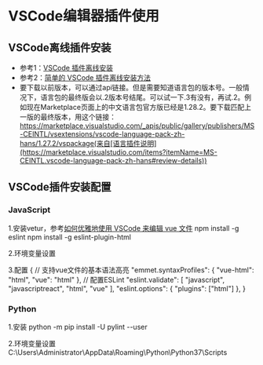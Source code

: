 # VSCode编辑器插件使用

## VSCode离线插件安装
* 参考1：[VSCode 插件离线安装](https://blog.csdn.net/wangwei703/article/details/54020712)
* 参考2：[简单的 VSCode 插件离线安装方法](https://blog.csdn.net/u012814856/article/details/80684376)
* 要下载以前版本，可以通过api链接。但是需要知道语言包的版本号。一般情况下，语言包的最终版会以.2版本号结尾。可以试一下.3有没有，再试.2。例如现在Marketplace页面上的中文语言包官方版已经是1.28.2。要下载匹配上一版的最终版本，用这个链接：https://marketplace.visualstudio.com/_apis/public/gallery/publishers/MS-CEINTL/vsextensions/vscode-language-pack-zh-hans/1.27.2/vspackage(来自[语言插件说明](https://marketplace.visualstudio.com/items?itemName=MS-CEINTL.vscode-language-pack-zh-hans#review-details))

## VSCode插件安装配置
### JavaScript

1.安装vetur，参考[如何优雅地使用 VSCode 来编辑 vue 文件](https://www.clarencep.com/2017/03/18/edit-vue-file-via-vscode)
npm install -g eslint
npm install -g eslint-plugin-html

2.环境变量设置

3.配置
{
    // 支持vue文件的基本语法高亮
    "emmet.syntaxProfiles": {
        "vue-html": "html",
        "vue": "html"
    },
    // 配置ESLint
    "eslint.validate": [
        "javascript",
        "javascriptreact",
        "html",
        "vue"
    ],
    "eslint.options": {
        "plugins": ["html"]
    },
}

### Python
1.安装
python -m pip install -U pylint --user

2.环境变量设置
C:\Users\Administrator\AppData\Roaming\Python\Python37\Scripts
